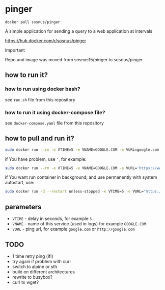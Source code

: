 # pinger
`docker pull sosnus/pinger`

A simple application for sending a query to a web application at intervals

https://hub.docker.com/r/sosnus/pinger

> [!IMPORTANT]
> Repo and image was moved from ~~sosnus15/pinger~~ to sosnus/pinger

## how to run it?

### how to run using docker bash?
see `run.sh` file from this repository

### how to run it using docker-compose file?
see `docker-compose.yaml` file from this repository

## how to pull and run it?
```bash
sudo docker run --rm -e VTIME=5 -e VNAME=GOOGLE.COM -e VURL=google.com --name pinger_container sosnus/pinger
```
if You have problem, use `'`, for example:
```bash
sudo docker run --rm -e VTIME=5 -e VNAME=GOOGLE.COM -e VURL='https://www.google.com/' --name pinger_container sosnus/pinger
```

if You want run container in background, and use permanently with system autostart, use:
```bash
sudo docker run -d --restart unless-stopped -e VTIME=5 -e VURL='https://www.google.com/' -e VURL=google.com --name pinger_container sosnus/pinger
```

## parameters
* `VTIME` - delay in seconds, for example `5`
* `VNAME` - name of this service (used in logs) for example `GOOGLE.COM`
* `VURL` - ping url, for example `google.com` or `http://google.com`


## TODO
* 1 time retry ping (if!)
* try again if problem with curl
* switch to alpine or sth
* build on different architectures
* rewrite to busybox?
* curl to wget?
